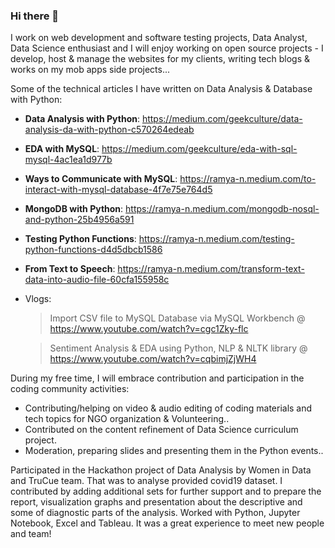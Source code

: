 ### Hi there 👋
I work on web development and software testing projects, Data Analyst, Data Science enthusiast and I will enjoy working on open source projects - I develop, host & manage the websites for my clients, writing tech blogs & works on my mob apps side projects...

Some of the technical articles I have written on Data Analysis & Database with Python:
* **Data Analysis with Python**: https://medium.com/geekculture/data-analysis-da-with-python-c570264edeab
* **EDA with MySQL**: https://medium.com/geekculture/eda-with-sql-mysql-4ac1ea1d977b
* **Ways to Communicate with MySQL**: https://ramya-n.medium.com/to-interact-with-mysql-database-4f7e75e764d5 
* **MongoDB with Python**: https://ramya-n.medium.com/mongodb-nosql-and-python-25b4956a591
* **Testing Python Functions**: https://ramya-n.medium.com/testing-python-functions-d4d5dbcb1586
* **From Text to Speech**: https://ramya-n.medium.com/transform-text-data-into-audio-file-60cfa155958c
* Vlogs:
  > Import CSV file to MySQL Database via MySQL Workbench @ https://www.youtube.com/watch?v=cgc1Zky-flc
  
  > Sentiment Analysis & EDA using Python, NLP & NLTK library @ https://www.youtube.com/watch?v=cqbimjZjWH4

During my free time, I will embrace contribution and participation in the coding community activities:
* Contributing/helping on video & audio editing of coding materials and tech topics for NGO organization & Volunteering..
* Contributed on the content refinement of Data Science curriculum project.
* Moderation, preparing slides and presenting them in the Python events.. 

Participated in the Hackathon project of Data Analysis by Women in Data and TruCue team. That was to analyse provided covid19 dataset. I contributed by adding additional sets for further support and to prepare the report, visualization graphs and presentation about the descriptive and some of diagnostic parts of the analysis. Worked with Python, Jupyter Notebook, Excel and Tableau. It was a great experience to meet new people and team!

<!--
**rnedesigns/rnedesigns** is a ✨ _special_ ✨ repository because its `README.md` (this file) appears on your GitHub profile.

- 🔭 I’m currently working on ...
- 🌱 I’m currently learning ...
- 👯 I’m looking to collaborate on ...
- 🤔 I’m looking for help with ...
- 💬 Ask me about ...
- 📫 How to reach me: ...
- 😄 Pronouns: ...
- ⚡ Fun fact: ...
-->
